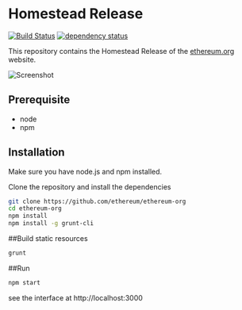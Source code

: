 # Homestead Release

[![Build Status][travis-image]][travis-url] [![dependency status][dep-image]][dep-url]

This repository contains the Homestead Release of the [ethereum.org](https://ethereum.org/) website.


![Screenshot](https://cloud.githubusercontent.com/assets/112898/15186824/f2c9ba56-1774-11e6-944b-8309c6b9114e.png "Screenshot")

## Prerequisite
* node
* npm

## Installation
Make sure you have node.js and npm installed.

Clone the repository and install the dependencies

```bash
git clone https://github.com/ethereum/ethereum-org
cd ethereum-org
npm install
npm install -g grunt-cli
```

##Build static resources

```bash
grunt
```

##Run

```bash
npm start
```

see the interface at http://localhost:3000

[travis-image]:https://travis-ci.org/ethereum/ethereum-org.svg
[travis-url]: https://travis-ci.org/ethereum/ethereum-org
[dep-image]: https://david-dm.org/ethereum/ethereum-org.svg
[dep-url]: https://david-dm.org/ethereum/ethereum-org
